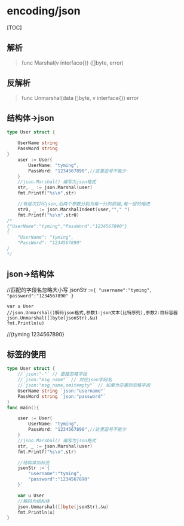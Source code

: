 # encoding/json

[TOC]

## 解析

>func Marshal(v interface{}) ([]byte, error)

## 反解析

>func Unmarshal(data []byte, v interface{}) error

## 结构体->json

```go
type User struct {

    UserName string 
    PassWord string 
}
    user := User{
        UserName: "tyming",
        PassWord: "1234567890",//这里逗号不能少
    }
    //json.Marshal() 编写为json格式
    str, _ := json.Marshal(user)
    fmt.Printf("%s\n",str)

    //有层次打印json,后两个参数分别为每一行的前缀,每一层的缩进
    str0, _ := json.MarshalIndent(user,""," ")
    fmt.Printf("%s\n",str0)
/*
{"UserName":"tyming","PassWord":"1234567890"}
{
    "UserName": "tyming",
    "PassWord": "1234567890"
}
*/
```

## json->结构体

//匹配的字段名忽略大小写
jsonStr :=`{
        "username":"tyming",
        "password":"1234567890"
    }`

    var u User
    //json.Unmarshal()解码json格式,参数1:json文本(比特序列),参数2:目标容器
    json.Unmarshal([]byte(jsonStr),&u)
    fmt.Println(u)
//{tyming 1234567890}

## 标签的使用

```go
type User struct {
    //`json:"-"` // 直接忽略字段
    //`json:"msg_name"` // 对应json字段名
    //`json:"msg_name,omitempty"` // 如果为空置则忽略字段
    UserName string `json:"username"`
    PassWord string `json:"password"`
}
func main(){

    user := User{
        UserName: "tyming",
        PassWord: "1234567890",//这里逗号不能少
    }
    //json.Marshal() 编写为json格式
    str, _ := json.Marshal(user)
    fmt.Printf("%s\n",str)

    //结构体加标签
    jsonStr :=`{
        "username":"tyming",
        "password":"1234567890"
    }`

    var u User
    //解码为结构体
    json.Unmarshal([]byte(jsonStr),&u)
    fmt.Println(u)
}
```